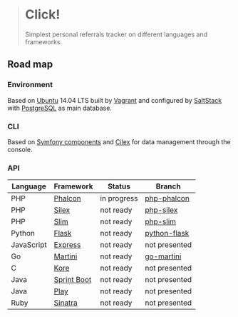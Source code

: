 > # Click!
>
> Simplest personal referrals tracker on different languages and frameworks.

## Road map

### Environment

Based on [Ubuntu](http://www.ubuntu.com/) 14.04 LTS built by [Vagrant](https://www.vagrantup.com/)
and configured by [SaltStack](http://saltstack.com/) with [PostgreSQL](http://www.postgresql.org/) as main database.

### CLI

Based on [Symfony components](http://symfony.com/components) and [Cilex](https://github.com/Cilex/Cilex) for data
management through the console.

### API

| Language   | Framework                                                     | Status      | Branch                               |
| ---------- | ------------------------------------------------------------- | ----------- | ------------------------------------ |
| PHP        | [Phalcon](https://github.com/phalcon/cphalcon)                | in progress | [php-phalcon](../tree/php-phalcon)   |
| PHP        | [Silex](https://github.com/silexphp/Silex)                    | not ready   | [php-silex](../tree/php-silex)       |
| PHP        | [Slim](https://github.com/slimphp/Slim)                       | not ready   | [php-slim](../tree/php-slim)         |
| Python     | [Flask](https://github.com/mitsuhiko/flask)                   | not ready   | [python-flask](../tree/python-flask) |
| JavaScript | [Express](https://github.com/strongloop/express)              | not ready   | not presented                        |
| Go         | [Martini](https://github.com/go-martini/martini)              | not ready   | [go-martini](../tree/go-martini)     |
| C          | [Kore](https://github.com/jorisvink/kore)                     | not ready   | not presented                        |
| Java       | [Sprint Boot](https://github.com/spring-projects/spring-boot) | not ready   | not presented                        |
| Java       | [Play](https://github.com/playframework/playframework)        | not ready   | not presented                        |
| Ruby       | [Sinatra](https://github.com/sinatra/sinatra)                 | not ready   | not presented                        |
